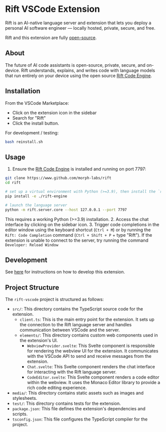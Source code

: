 # Rift VSCode Extension

Rift is an AI-native language server and extension that lets you deploy a personal AI software engineer — locally hosted, private, secure, and free.

Rift and this extension are fully [open-source](https://github.com/morph-labs/rift/tree/main/editors/rift-vscode).

## About

The future of AI code assistants is open-source, private, secure, and on-device. Rift understands, explains, and writes code with language models that run entirely on your device using the open source [Rift Code Engine](https://github.com/morph-labs/rift/tree/main/rift-engine).

## Installation

From the VSCode Marketplace:

- Click on the extension icon in the sidebar
- Search for "Rift"
- Click the install button.

For development / testing:

```bash
bash reinstall.sh
```

## Usage

1. Ensure the [Rift Code Engine](https://github.com/morph-labs/rift/tree/main/rift-engine) is installed and running on port 7797:

```bash
git clone https://www.github.com/morph-labs/rift
cd rift

# set up a virtual environment with Python (>=3.9), then install the `rift` Python package
pip install -e ./rift-engine

# launch the language server
python -m rift.server.core --host 127.0.0.1 --port 7797
```

This requires a working Python (>=3.9) installation. 2. Access the chat interface by clicking on the sidebar icon. 3. Trigger code completions in the editor window using the keyboard shortcut (`Ctrl + M`) or by running the `Rift: Code Completion` command (`Ctrl + Shift + P` + type "Rift"). If the extension is unable to connect to the server, try running the command `Developer: Reload Window`

## Development

See [here](https://github.com/morph-labs/rift/blob/main/editors/rift-vscode/CONTRIBUTING.md) for instructions on how to develop this extension.

## Project Structure

The `rift-vscode` project is structured as follows:

- `src/`: This directory contains the TypeScript source code for the extension.
  - `client.ts`: This is the main entry point for the extension. It sets up the connection to the Rift language server and handles communication between VSCode and the server.
  - `elements/`: This directory contains custom web components used in the extension's UI.
    - `WebviewProvider.svelte`: This Svelte component is responsible for rendering the webview UI for the extension. It communicates with the VSCode API to send and receive messages from the extension.
    - `Chat.svelte`: This Svelte component renders the chat interface for interacting with the Rift language server.
    - `CodeEditor.svelte`: This Svelte component renders a code editor within the webview. It uses the Monaco Editor library to provide a rich code editing experience.
- `media/`: This directory contains static assets such as images and stylesheets.
- `test/`: This directory contains tests for the extension.
- `package.json`: This file defines the extension's dependencies and scripts.
- `tsconfig.json`: This file configures the TypeScript compiler for the project.

